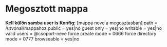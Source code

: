 # Megosztott mappa
**Kell külön samba user is**
**Konfig:**
[mappa neve a megosztasban]
path = /utvonal/mappahoz
public = yes|no
guest only = yes|no
writable = yes|no
valid users = @csoport-neve
force create mode = 0666
force directory mode = 0777
browseable = yes|no
